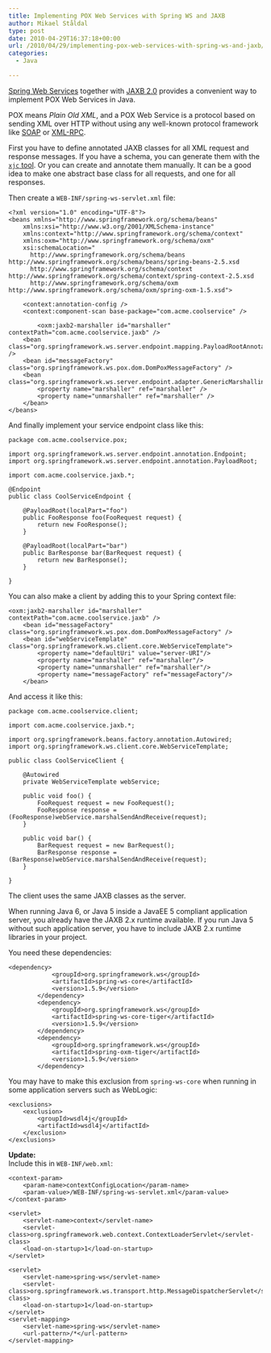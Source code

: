 ```yaml
---
title: Implementing POX Web Services with Spring WS and JAXB
author: Mikael Ståldal
type: post
date: 2010-04-29T16:37:18+00:00
url: /2010/04/29/implementing-pox-web-services-with-spring-ws-and-jaxb/
categories:
  - Java

---
```

[Spring Web Services][1] together with [JAXB 2.0][2] provides a convenient way to implement POX Web Services in Java.

POX means <cite>Plain Old XML</cite>, and a POX Web Service is a protocol based on sending XML over HTTP without using any well-known protocol framework like [SOAP][3] or [XML-RPC][4].

First you have to define annotated JAXB classes for all XML request and response messages. If you have a schema, you can generate them with the [`xjc` tool][5]. Or you can create and annotate them manually. It can be a good idea to make one abstract base class for all requests, and one for all responses.

Then create a `WEB-INF/spring-ws-servlet.xml` file:

```
<?xml version="1.0" encoding="UTF-8"?>
<beans xmlns="http://www.springframework.org/schema/beans"
	xmlns:xsi="http://www.w3.org/2001/XMLSchema-instance"
	xmlns:context="http://www.springframework.org/schema/context"
	xmlns:oxm="http://www.springframework.org/schema/oxm"
	xsi:schemaLocation="
      http://www.springframework.org/schema/beans http://www.springframework.org/schema/beans/spring-beans-2.5.xsd
      http://www.springframework.org/schema/context http://www.springframework.org/schema/context/spring-context-2.5.xsd
      http://www.springframework.org/schema/oxm http://www.springframework.org/schema/oxm/spring-oxm-1.5.xsd">

	<context:annotation-config />
	<context:component-scan base-package="com.acme.coolservice" />

        <oxm:jaxb2-marshaller id="marshaller" contextPath="com.acme.coolservice.jaxb" />		
	<bean class="org.springframework.ws.server.endpoint.mapping.PayloadRootAnnotationMethodEndpointMapping" />
	<bean id="messageFactory" class="org.springframework.ws.pox.dom.DomPoxMessageFactory" />
	<bean class="org.springframework.ws.server.endpoint.adapter.GenericMarshallingMethodEndpointAdapter">
	    <property name="marshaller" ref="marshaller" />
	    <property name="unmarshaller" ref="marshaller" />
	</bean>
</beans>

```

And finally implement your service endpoint class like this:

```
package com.acme.coolservice.pox;

import org.springframework.ws.server.endpoint.annotation.Endpoint;
import org.springframework.ws.server.endpoint.annotation.PayloadRoot;

import com.acme.coolservice.jaxb.*;

@Endpoint
public class CoolServiceEndpoint {

    @PayloadRoot(localPart="foo")
    public FooResponse foo(FooRequest request) {
        return new FooResponse();
    }

    @PayloadRoot(localPart="bar")
    public BarResponse bar(BarRequest request) {
        return new BarResponse();
    }

}

```

You can also make a client by adding this to your Spring context file:

```
<oxm:jaxb2-marshaller id="marshaller" contextPath="com.acme.coolservice.jaxb" />
    <bean id="messageFactory" class="org.springframework.ws.pox.dom.DomPoxMessageFactory" />
    <bean id="webServiceTemplate" class="org.springframework.ws.client.core.WebServiceTemplate">
        <property name="defaultUri" value="server-URI"/>
        <property name="marshaller" ref="marshaller"/>
        <property name="unmarshaller" ref="marshaller"/>
        <property name="messageFactory" ref="messageFactory"/>        
    </bean>    

```

And access it like this:

```
package com.acme.coolservice.client;

import com.acme.coolservice.jaxb.*;

import org.springframework.beans.factory.annotation.Autowired;
import org.springframework.ws.client.core.WebServiceTemplate;

public class CoolServiceClient {

    @Autowired
    private WebServiceTemplate webService;

    public void foo() {
        FooRequest request = new FooRequest();
        FooResponse response = (FooResponse)webService.marshalSendAndReceive(request);
    }

    public void bar() {
        BarRequest request = new BarRequest();
        BarResponse response = (BarResponse)webService.marshalSendAndReceive(request);
    }

}

```

The client uses the same JAXB classes as the server.

When running Java 6, or Java 5 inside a JavaEE 5 compliant application server, you already have the JAXB 2.x runtime available. If you run Java 5 without such application server, you have to include JAXB 2.x runtime libraries in your project.

You need these dependencies:

```
<dependency>
            <groupId>org.springframework.ws</groupId>
            <artifactId>spring-ws-core</artifactId>
            <version>1.5.9</version>
        </dependency>
        <dependency>
            <groupId>org.springframework.ws</groupId>
            <artifactId>spring-ws-core-tiger</artifactId>
            <version>1.5.9</version>
        </dependency>
        <dependency>
            <groupId>org.springframework.ws</groupId>
            <artifactId>spring-oxm-tiger</artifactId>
            <version>1.5.9</version>
        </dependency>

```

You may have to make this exclusion from `spring-ws-core` when running in some application servers such as WebLogic:

```
<exclusions>
    <exclusion>
        <groupId>wsdl4j</groupId>
        <artifactId>wsdl4j</artifactId>
    </exclusion>
</exclusions>
```

**Update:**  
Include this in `WEB-INF/web.xml`:

```
<context-param>
    <param-name>contextConfigLocation</param-name>
    <param-value>/WEB-INF/spring-ws-servlet.xml</param-value>
</context-param>
  
<servlet>
    <servlet-name>context</servlet-name>
    <servlet-class>org.springframework.web.context.ContextLoaderServlet</servlet-class>
    <load-on-startup>1</load-on-startup>
</servlet>

<servlet>
    <servlet-name>spring-ws</servlet-name>
    <servlet-class>org.springframework.ws.transport.http.MessageDispatcherServlet</servlet-class>
    <load-on-startup>1</load-on-startup>
</servlet>
<servlet-mapping>
    <servlet-name>spring-ws</servlet-name>
    <url-pattern>/*</url-pattern>
</servlet-mapping>

```

 [1]: http://static.springsource.org/spring-ws/sites/1.5/
 [2]: http://java.sun.com/javase/6/docs/technotes/guides/xml/jaxb/index.html
 [3]: http://en.wikipedia.org/wiki/SOAP
 [4]: http://en.wikipedia.org/wiki/XML-RPC
 [5]: https://jaxb.dev.java.net/nonav/2.0.2/docs/xjc.html